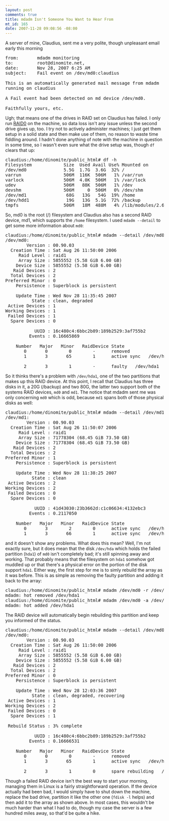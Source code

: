 ```yaml
--- 
layout: post
comments: true
title: mdadm Isn't Someone You Want to Hear From
mt_id: 165
date: 2007-11-28 09:08:56 -08:00
---
```

A server of mine, Claudius, sent me a very polite, though unpleasant email early this morning
<pre>
from:		mdadm monitoring <root@dinomite.net>
to:			root@dinomite.net,
date:		Nov 28, 2007 6:25 AM
subject:	Fail event on /dev/md0:claudius

This is an automatically generated mail message from mdadm
running on claudius

A Fail event had been detected on md device /dev/md0.

Faithfully yours, etc.
</pre>

Ugh; that means one of the drives in RAID set on Claudius has failed.  I only run [RAID0](http://en.wikipedia.org/wiki/RAID#Standard_levels) on the machine, so data loss isn't any issue unless the second drive gives up, too.  I try not to actively administer machines; I just get them setup in a solid state and then make use of them, no reason to waste time fiddling around.  I hadn't done anything of note with the machine in question in some time, so I wasn't even sure what the drive setup was, though `df` clears that up:

<pre>
claudius:/home/dinomite/public_html# df -h
Filesystem            Size  Used Avail Use% Mounted on
/dev/md0              5.5G  1.7G  3.6G  32% /
varrun                506M  116K  506M   1% /var/run
varlock               506M  4.0K  506M   1% /var/lock
udev                  506M   88K  506M   1% /dev
devshm                506M     0  506M   0% /dev/shm
/dev/md1               68G   13G   54G  19% /home
/dev/hdd1              19G   13G  5.1G  72% /backup
tmpfs                 506M   18M  488M   4% /lib/modules/2.6.15-29-k7/volatile
</pre>

So, md0 is the root (/) filesystem and Claudius also has a second RAID device, md1, which supports the `/home` filesystem.  I used `mdadm --detail` to get some more information about `md0`:

<pre>
claudius:/home/dinomite/public_html# mdadm --detail /dev/md0
/dev/md0:
        Version : 00.90.03
  Creation Time : Sat Aug 26 11:50:00 2006
     Raid Level : raid1
     Array Size : 5855552 (5.58 GiB 6.00 GB)
    Device Size : 5855552 (5.58 GiB 6.00 GB)
   Raid Devices : 2
  Total Devices : 2
Preferred Minor : 0
    Persistence : Superblock is persistent

    Update Time : Wed Nov 28 11:35:45 2007
          State : clean, degraded
 Active Devices : 1
Working Devices : 1
 Failed Devices : 1
  Spare Devices : 0

           UUID : 16c480c4:6bbc2b89:189b2529:3af755b2
         Events : 0.16665869

    Number   Major   Minor   RaidDevice State
       0       0        0        -      removed
       1       3       65        1      active sync   /dev/hdb1

       2       3        1        -      faulty   /dev/hda1
</pre>

So it thinks there's a problem with `/dev/hda1`, one of the two partitions that makes up this RAID device.  At this point, I recall that Claudius has three disks in it, a 20G (/backup) and two 80G, the latter two support both of the systems RAID devices, `md0` and `md1`.  The notice that mdadm sent me was only concerning `md0` which is odd, because `md1` spans both of those physical disks as well:

<pre>
claudius:/home/dinomite/public_html# mdadm --detail /dev/md1
/dev/md1:
        Version : 00.90.03
  Creation Time : Sat Aug 26 11:50:07 2006
     Raid Level : raid1
     Array Size : 71778304 (68.45 GiB 73.50 GB)
    Device Size : 71778304 (68.45 GiB 73.50 GB)
   Raid Devices : 2
  Total Devices : 2
Preferred Minor : 1
    Persistence : Superblock is persistent

    Update Time : Wed Nov 28 11:38:25 2007
          State : clean
 Active Devices : 2
Working Devices : 2
 Failed Devices : 0
  Spare Devices : 0

           UUID : 41d43030:23b3662d:c1c06634:4132ebc3
         Events : 0.2117050

    Number   Major   Minor   RaidDevice State
       0       3        2        0      active sync   /dev/hda2
       1       3       66        1      active sync   /dev/hdb2
</pre>

and it doesn't show any problems.  What does this mean?  Well, I'm not exactly sure, but it does mean that the disk `/dev/hda` which holds the failed partition (`hda1`) of `md0` isn't completely bad; it's still spinning away and working.  That probably means that the filesystem on `hda1` somehow got muddled up or that there's a physical error on the portion of the disk support `hda1`.  Either way, the first step for me is to simly rebuild the array as it was before.  This is as simple as removing the faulty partition and adding it back to the array:

<pre>
claudius:/home/dinomite/public_html# mdadm /dev/md0 -r /dev/hda1
mdadm: hot removed /dev/hda1
claudius:/home/dinomite/public_html# mdadm /dev/md0 -a /dev/hda1
mdadm: hot added /dev/hda1
</pre>

The RAID device will automatically begin rebuilding this partition and keep you informed of the status.

<pre>
claudius:/home/dinomite/public_html# mdadm --detail /dev/md0
/dev/md0:
        Version : 00.90.03
  Creation Time : Sat Aug 26 11:50:00 2006
     Raid Level : raid1
     Array Size : 5855552 (5.58 GiB 6.00 GB)
    Device Size : 5855552 (5.58 GiB 6.00 GB)
   Raid Devices : 2
  Total Devices : 2
Preferred Minor : 0
    Persistence : Superblock is persistent

    Update Time : Wed Nov 28 12:03:36 2007
          State : clean, degraded, recovering
 Active Devices : 1
Working Devices : 2
 Failed Devices : 0
  Spare Devices : 1

 Rebuild Status : 3% complete

           UUID : 16c480c4:6bbc2b89:189b2529:3af755b2
         Events : 0.16666531

    Number   Major   Minor   RaidDevice State
       0       0        0        -      removed
       1       3       65        1      active sync   /dev/hdb1

       2       3        1        0      spare rebuilding   /dev/hda1
</pre>

Though a failed RAID device isn't the best way to start your morning, managing them in Linux is a fairly straightforward operation.  If the device actually had been bad, I would simply have to shut down the machine, replace the bad drive, partition it like the other one (`fdisk -l` helps) and then add it to the array as shown above.  In most cases, this wouldn't be much harder than what I had to do, though my case the server is a few hundred miles away, so that'd be quite a hike.

